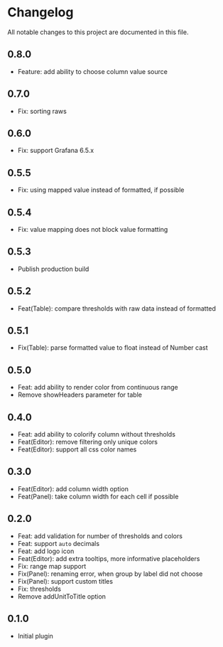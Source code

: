 # Changelog

All notable changes to this project are documented in this file.

## 0.8.0

- Feature: add ability to choose column value source

## 0.7.0

- Fix: sorting raws

## 0.6.0

- Fix: support Grafana 6.5.x

## 0.5.5

- Fix: using mapped value instead of formatted, if possible

## 0.5.4

- Fix: value mapping does not block value formatting

## 0.5.3

- Publish production build

## 0.5.2

- Feat(Table): compare thresholds with raw data instead of formatted

## 0.5.1

- Fix(Table): parse formatted value to float instead of Number cast

## 0.5.0

- Feat: add ability to render color from continuous range
- Remove showHeaders parameter for table

## 0.4.0

- Feat: add ability to colorify column without thresholds
- Feat(Editor): remove filtering only unique colors
- Feat(Editor): support all css color names

## 0.3.0

- Feat(Editor): add column width option
- Feat(Panel): take column width for each cell if possible

## 0.2.0

-   Feat: add validation for number of thresholds and colors
-   Feat: support `auto` decimals
-   Feat: add logo icon
-   Feat(Editor): add extra tooltips, more informative placeholders
-   Fix: range map support
-   Fix(Panel): renaming error, when group by label did not choose
-   Fix(Panel): support custom titles
-   Fix: thresholds
-   Remove addUnitToTitle option

## 0.1.0

-   Initial plugin
